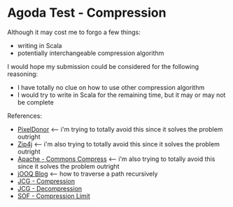 Agoda Test - Compression
===

Although it may cost me to forgo a few things:
- writing in Scala
- potentially interchangeable compression algorithm

I would hope my submission could be considered for the following reasoning:
- I have totally no clue on how to use other compression algorithm
- I would try to write in Scala for the remaining time, but it may or may not be complete
 
References:
- [PixelDonor](http://www.pixeldonor.com/2013/oct/12/concurrent-zip-compression-java-nio/) <-- i'm trying to totally avoid this since it solves the problem outright
- [Zip4j](http://www.lingala.net/zip4j/) <-- i'm also trying to totally avoid this since it solves the problem outright
- [Apache - Commons Compress](https://commons.apache.org/proper/commons-compress/examples.html) <-- i'm also trying to totally avoid this since it solves the problem outright
- [jOOQ Blog](https://blog.jooq.org/2014/01/24/java-8-friday-goodies-the-new-new-io-apis/) <-- how to traverse a path recursively
- [JCG - Compression](https://examples.javacodegeeks.com/core-java/util/zip/create-zip-file-from-directory-recursively-with-zipoutputstream/)
- [JCG - Decompression](https://examples.javacodegeeks.com/core-java/util/zip/zipinputstream/java-unzip-file-example/)
- [SOF - Compression Limit](http://stackoverflow.com/questions/11104889/how-to-create-java-zip-archives-with-a-max-file-size-limit)